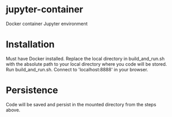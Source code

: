 # jupyter-container
Docker container Jupyter environment

# Installation
Must have Docker installed. Replace the local directory in build_and_run.sh with the absolute path to your 
local directory where you code will be stored. Run build_and_run.sh. Connect to 'localhost:8888' in your 
browser.

# Persistence
Code will be saved and persist in the mounted directory from the steps above.